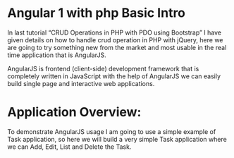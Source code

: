 # Angular 1 with php Basic Intro
In last tutorial “CRUD Operations in PHP with PDO using Bootstrap” I have given details on how to handle crud operation in PHP with jQuery, here we are going to try something new from the market and most usable in the real time application that is AngularJS.

AngularJS is frontend (client-side) development framework that is completely written in JavaScript with the help of AngularJS we can easily build single page and interactive web applications.

# Application Overview:
To demonstrate AngularJS usage I am going to use a simple example of Task application, so here we will build a very simple Task application where we can Add, Edit, List and Delete the Task.

